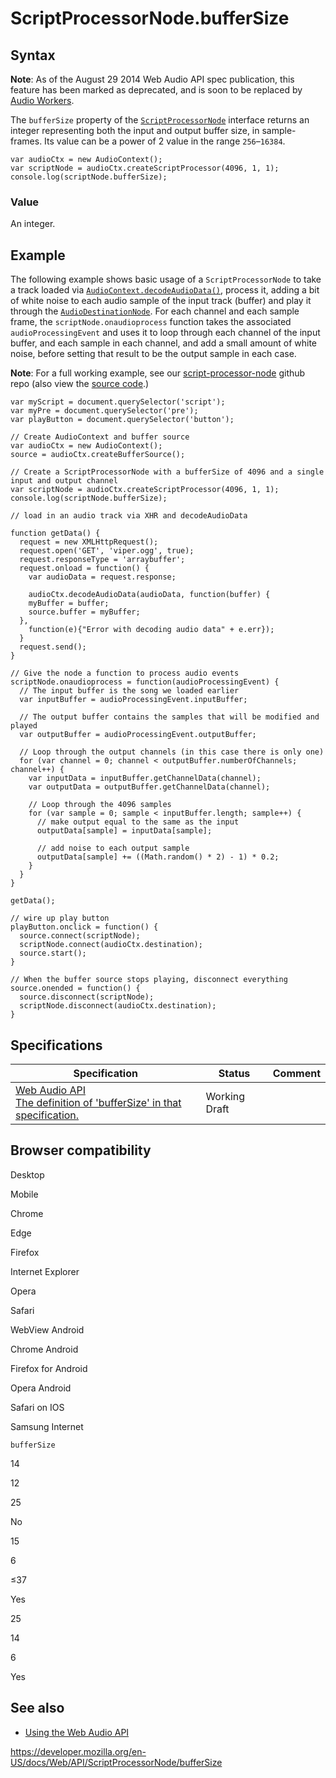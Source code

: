 ScriptProcessorNode.bufferSize
==============================

Syntax
------

**Note**: As of the August 29 2014 Web Audio API spec publication, this feature has been marked as deprecated, and is soon to be replaced by [Audio Workers](../web_audio_api#audio_workers).

The `bufferSize` property of the [`ScriptProcessorNode`](../scriptprocessornode) interface returns an integer representing both the input and output buffer size, in sample-frames. Its value can be a power of 2 value in the range `256`–`16384`.

    var audioCtx = new AudioContext();
    var scriptNode = audioCtx.createScriptProcessor(4096, 1, 1);
    console.log(scriptNode.bufferSize);

### Value

An integer.

Example
-------

The following example shows basic usage of a `ScriptProcessorNode` to take a track loaded via [`AudioContext.decodeAudioData()`](../baseaudiocontext/decodeaudiodata), process it, adding a bit of white noise to each audio sample of the input track (buffer) and play it through the [`AudioDestinationNode`](../audiodestinationnode). For each channel and each sample frame, the `scriptNode.onaudioprocess` function takes the associated `audioProcessingEvent` and uses it to loop through each channel of the input buffer, and each sample in each channel, and add a small amount of white noise, before setting that result to be the output sample in each case.

**Note**: For a full working example, see our [script-processor-node](https://mdn.github.io/webaudio-examples/script-processor-node/) github repo (also view the [source code](https://github.com/mdn/webaudio-examples/blob/master/script-processor-node/index.html).)

    var myScript = document.querySelector('script');
    var myPre = document.querySelector('pre');
    var playButton = document.querySelector('button');

    // Create AudioContext and buffer source
    var audioCtx = new AudioContext();
    source = audioCtx.createBufferSource();

    // Create a ScriptProcessorNode with a bufferSize of 4096 and a single input and output channel
    var scriptNode = audioCtx.createScriptProcessor(4096, 1, 1);
    console.log(scriptNode.bufferSize);

    // load in an audio track via XHR and decodeAudioData

    function getData() {
      request = new XMLHttpRequest();
      request.open('GET', 'viper.ogg', true);
      request.responseType = 'arraybuffer';
      request.onload = function() {
        var audioData = request.response;

        audioCtx.decodeAudioData(audioData, function(buffer) {
        myBuffer = buffer;
        source.buffer = myBuffer;
      },
        function(e){"Error with decoding audio data" + e.err});
      }
      request.send();
    }

    // Give the node a function to process audio events
    scriptNode.onaudioprocess = function(audioProcessingEvent) {
      // The input buffer is the song we loaded earlier
      var inputBuffer = audioProcessingEvent.inputBuffer;

      // The output buffer contains the samples that will be modified and played
      var outputBuffer = audioProcessingEvent.outputBuffer;

      // Loop through the output channels (in this case there is only one)
      for (var channel = 0; channel < outputBuffer.numberOfChannels; channel++) {
        var inputData = inputBuffer.getChannelData(channel);
        var outputData = outputBuffer.getChannelData(channel);

        // Loop through the 4096 samples
        for (var sample = 0; sample < inputBuffer.length; sample++) {
          // make output equal to the same as the input
          outputData[sample] = inputData[sample];

          // add noise to each output sample
          outputData[sample] += ((Math.random() * 2) - 1) * 0.2;
        }
      }
    }

    getData();

    // wire up play button
    playButton.onclick = function() {
      source.connect(scriptNode);
      scriptNode.connect(audioCtx.destination);
      source.start();
    }

    // When the buffer source stops playing, disconnect everything
    source.onended = function() {
      source.disconnect(scriptNode);
      scriptNode.disconnect(audioCtx.destination);
    }

Specifications
--------------

<table><thead><tr class="header"><th>Specification</th><th>Status</th><th>Comment</th></tr></thead><tbody><tr class="odd"><td><a href="https://webaudio.github.io/web-audio-api/#widl-ScriptProcessorNode-bufferSize">Web Audio API<br />
<span class="small">The definition of 'bufferSize' in that specification.</span></a></td><td><span class="spec-wd">Working Draft</span></td><td></td></tr></tbody></table>

Browser compatibility
---------------------

Desktop

Mobile

Chrome

Edge

Firefox

Internet Explorer

Opera

Safari

WebView Android

Chrome Android

Firefox for Android

Opera Android

Safari on IOS

Samsung Internet

`bufferSize`

14

12

25

No

15

6

≤37

Yes

25

14

6

Yes

See also
--------

-   [Using the Web Audio API](../web_audio_api/using_web_audio_api)

<a href="https://developer.mozilla.org/en-US/docs/Web/API/ScriptProcessorNode/bufferSize" class="_attribution-link">https://developer.mozilla.org/en-US/docs/Web/API/ScriptProcessorNode/bufferSize</a>
